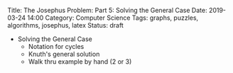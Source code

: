 Title: The Josephus Problem: Part 5: Solving the General Case
Date: 2019-03-24 14:00
Category: Computer Science
Tags: graphs, puzzles, algorithms, josephus, latex
Status: draft


* Solving the General Case
    * Notation for cycles
    * Knuth's general solution
    * Walk thru example by hand (2 or 3)


